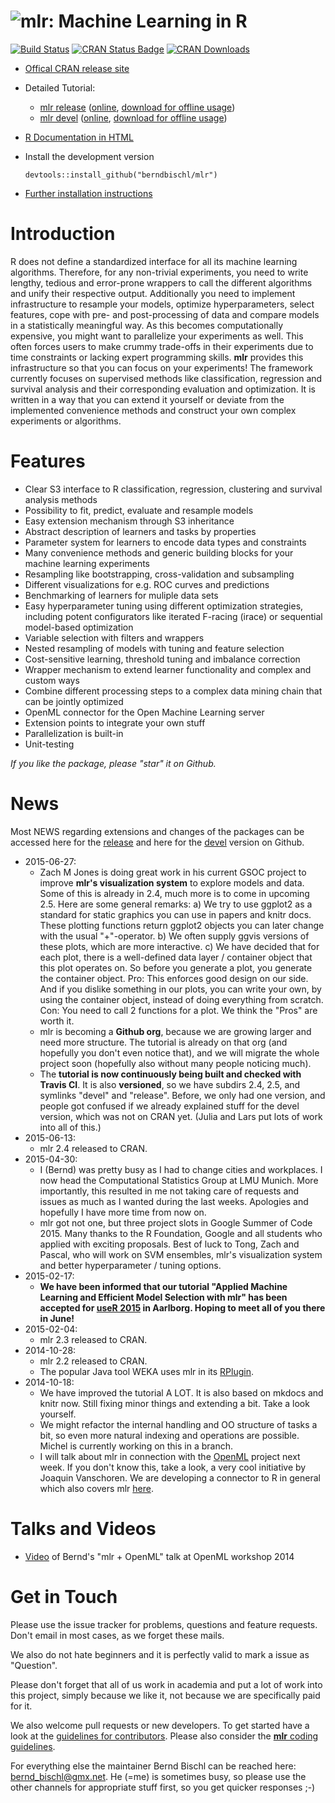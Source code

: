![mlr](https://raw.githubusercontent.com/berndbischl/mlr/gh-pages/images/mlrLogo_blue_141x64.png): Machine Learning in R
==========================
[![Build Status](https://travis-ci.org/berndbischl/mlr.svg?branch=master)](https://travis-ci.org/berndbischl/mlr)
[![CRAN Status Badge](http://www.r-pkg.org/badges/version/mlr)](http://cran.r-project.org/web/packages/mlr)
[![CRAN Downloads](http://cranlogs.r-pkg.org/badges/mlr)](http://cran.rstudio.com/web/packages/mlr/index.html)

* [Offical CRAN release site](http://cran.r-project.org/web/packages/mlr/)
* Detailed Tutorial:
    * [mlr release](https://mlr-org.github.io/mlr-tutorial/tutorial/release/html/) ([online](https://mlr-org.github.io/mlr-tutorial/tutorial/release/html/), [download for offline usage](https://mlr-org.github.io/mlr-tutorial/tutorial/release/mlr_tutorial.zip))
    * [mlr devel](https://mlr-org.github.io/mlr-tutorial/tutorial/devel/html/) ([online](https://mlr-org.github.io/mlr-tutorial/tutorial/devel/html/), [download for offline usage](https://mlr-org.github.io/mlr-tutorial/tutorial/devel/mlr_tutorial.zip))
* [R Documentation in HTML](http://www.rdocumentation.org/packages/mlr)
* Install the development version

    ```splus
    devtools::install_github("berndbischl/mlr")
    ```
* [Further installation instructions](https://github.com/tudo-r/PackagesInfo/wiki/Installation-Information)


Introduction
============

R does not define a standardized interface for all its machine learning algorithms. Therefore, for any
non-trivial experiments, you need to write lengthy, tedious and error-prone wrappers to call the different
algorithms and unify their respective output. Additionally you need to implement infrastructure to resample
your models, optimize hyperparameters, select features, cope with pre- and post-processing of data and
compare models in a statistically meaningful way.
As this becomes computationally expensive, you might want to parallelize your experiments as well. This
often forces users to make crummy trade-offs in their experiments due to time constraints or lacking expert
programming skills. **mlr** provides this infrastructure so that you can focus on your experiments!
The framework currently focuses on supervised methods like classification, regression and survival analysis and
their corresponding evaluation and optimization. It is written in a way that you can extend it yourself or
deviate from the implemented convenience methods and construct your own complex experiments or algorithms.

Features
========

* Clear S3 interface to R classification, regression, clustering and survival analysis methods
* Possibility to fit, predict, evaluate and resample models
* Easy extension mechanism through S3 inheritance
* Abstract description of learners and tasks by properties
* Parameter system for learners to encode data types and constraints
* Many convenience methods and generic building blocks for your
  machine learning experiments
* Resampling like bootstrapping, cross-validation and subsampling
* Different visualizations for e.g. ROC curves and predictions
* Benchmarking of learners for muliple data sets
* Easy hyperparameter tuning using different optimization strategies, including potent configurators
  like iterated F-racing (irace) or sequential model-based optimization
* Variable selection with filters and wrappers
* Nested resampling of models with tuning and feature selection
* Cost-sensitive learning, threshold tuning and imbalance correction
* Wrapper mechanism to extend learner functionality and complex and custom ways
* Combine different processing steps to a complex data mining chain that can be jointly optimized
* OpenML connector for the Open Machine Learning server
* Extension points to integrate your own stuff
* Parallelization is built-in
* Unit-testing

*If you like the package, please "star" it on Github.*


News
====
Most NEWS regarding extensions and changes of the packages can be accessed here for the
[release](http://cran.r-project.org/web/packages/mlr/NEWS) and here for the
[devel](https://github.com/berndbischl/mlr/blob/master/NEWS) version on Github.

* 2015-06-27:
  * Zach M Jones is doing great work in his current GSOC project to improve **mlr's visualization system** to explore models and data. Some of this is already in 2.4, much more is to come in upcoming 2.5. Here are some general remarks: a) We try to use ggplot2 as a standard for static graphics you can use in papers and knitr docs. These plotting functions return ggplot2 objects you can later change with the usual "+"-operator. b) We often supply ggvis versions of these plots, which are more interactive. c) We have decided that for each plot, there is a well-defined data layer / container object that this plot operates on. So before you generate a plot, you generate the container object. Pro: This enforces good design on our side. And if you dislike something in our plots, you can write your own, by using the container object, instead of doing everything from scratch. Con: You need to call 2 functions for a plot. We think the "Pros" are worth it.  
  * mlr is becoming a **Github org**, because we are growing larger and need more structure. The tutorial is already on that org (and hopefully you don't even notice that), and we will migrate the whole project soon (hopefully also without many people noticing much).
  * The **tutorial is now continuously being built and checked with Travis CI**. It is also **versioned**, so we have subdirs 2.4, 2.5, and symlinks "devel" and "release". Before, we only had one version, and people got confused if we already explained stuff for the devel version, which was not on CRAN yet. (Julia and Lars put lots of work into all of this.)
* 2015-06-13:
  * mlr 2.4 released to CRAN.
* 2015-04-30:
  * I (Bernd) was pretty busy as I had to change cities and workplaces. I now head the Computational Statistics Group at LMU Munich. More importantly, this resulted in me not taking care of requests and issues as much as I wanted during the last weeks. Apologies and hopefully I have more time from now on.
  * mlr got not one, but three project slots in Google Summer of Code 2015. Many thanks to the R Foundation, Google and all students who applied with exciting proposals. Best of luck to Tong, Zach and Pascal, who will work on SVM ensembles, mlr's visualization system and better hyperparameter / tuning options.
* 2015-02-17:
  * **We have been informed that our tutorial "Applied Machine Learning and Efficient Model Selection with mlr" has been accepted for [useR 2015](http://user2015.math.aau.dk/) in Aarlborg. Hoping to meet all of you there in June!**
* 2015-02-04:
  * mlr 2.3 released to CRAN.
* 2014-10-28:
  * mlr 2.2 released to CRAN.
  * The popular Java tool WEKA uses mlr in its [RPlugin](http://weka.sourceforge.net/packageMetaData/RPlugin/index.html).
* 2014-10-18:
  * We have improved the tutorial A LOT. It is also based on mkdocs and knitr now. Still fixing minor things and extending a bit. Take a look yourself.
  * We might refactor the internal handling and OO structure of tasks a bit, so even more natural indexing and operations are possible. Michel is currently working on this in a branch.
  * I will talk about mlr in connection with the [OpenML](http://www.openml.org) project next week. If you don't know this, take a look, a very cool initiative by Joaquin Vanschoren. We are developing a connector to R in general which also covers mlr [here](https://github.com/openml/r).


Talks and Videos
================
* [Video](http://www.youtube.com/watch?v=rzjkT1uLNi4) of Bernd's "mlr + OpenML" talk at OpenML workshop 2014


Get in Touch
============

Please use the issue tracker for problems, questions and feature requests.
Don't email in most cases, as we forget these mails.

We also do not hate beginners and it is perfectly valid to mark a issue as "Question".

Please don't forget that all of us work in academia and put a lot of work into this project, simply because we like it, not because we are specifically paid for it.

We also welcome pull requests or new developers.
To get started have a look at the [guidelines for contributors](https://github.com/berndbischl/mlr/wiki/Setup-and-Contribution-Guidelines).
Please also consider the [**mlr** coding guidelines](https://github.com/berndbischl/mlr/wiki/mlr-Coding-Guidelines).

For everything else the maintainer Bernd Bischl can be reached here: bernd_bischl@gmx.net.
He (=me) is sometimes busy, so please use the other channels for appropriate stuff first, so you get quicker responses ;-)


